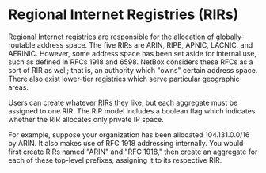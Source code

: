 # Regional Internet Registries (RIRs)

[Regional Internet registries](https://en.wikipedia.org/wiki/Regional_Internet_registry) are responsible for the allocation of globally-routable address space. The five RIRs are ARIN, RIPE, APNIC, LACNIC, and AFRINIC. However, some address space has been set aside for internal use, such as defined in RFCs 1918 and 6598. NetBox considers these RFCs as a sort of RIR as well; that is, an authority which "owns" certain address space. There also exist lower-tier registries which serve particular geographic areas.

Users can create whatever RIRs they like, but each aggregate must be assigned to one RIR. The RIR model includes a boolean flag which indicates whether the RIR allocates only private IP space.

For example, suppose your organization has been allocated 104.131.0.0/16 by ARIN. It also makes use of RFC 1918 addressing internally. You would first create RIRs named "ARIN" and "RFC 1918," then create an aggregate for each of these top-level prefixes, assigning it to its respective RIR.
